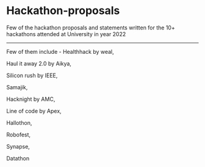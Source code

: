 # Hackathon-proposals
Few of the hackathon proposals and statements written for the 10+ hackathons attended at University in year 2022

***

Few of them include - 
Healthhack by weal,  

Haul it away 2.0 by Aikya, 

Silicon rush by IEEE, 

Samajik, 

Hacknight by AMC, 

Line of code by Apex, 

Hallothon, 

Robofest, 

Synapse, 

Datathon
